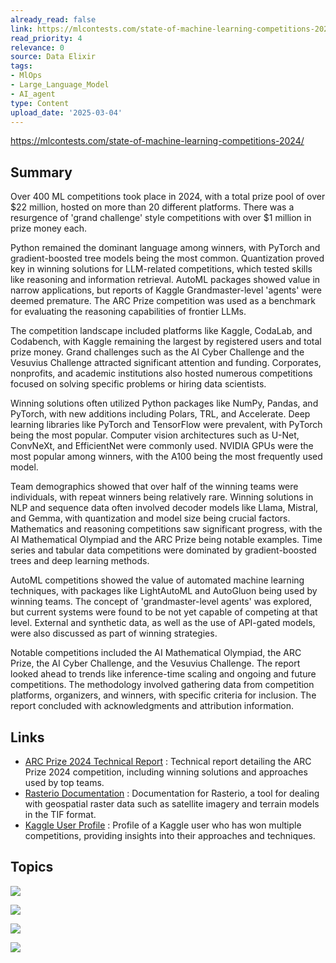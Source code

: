 ```yaml
---
already_read: false
link: https://mlcontests.com/state-of-machine-learning-competitions-2024/
read_priority: 4
relevance: 0
source: Data Elixir
tags:
- MlOps
- Large_Language_Model
- AI_agent
type: Content
upload_date: '2025-03-04'
---
```


https://mlcontests.com/state-of-machine-learning-competitions-2024/
## Summary

Over 400 ML competitions took place in 2024, with a total prize pool of over $22 million, hosted on more than 20 different platforms. There was a resurgence of 'grand challenge' style competitions with over $1 million in prize money each.

Python remained the dominant language among winners, with PyTorch and gradient-boosted tree models being the most common. Quantization proved key in winning solutions for LLM-related competitions, which tested skills like reasoning and information retrieval. AutoML packages showed value in narrow applications, but reports of Kaggle Grandmaster-level 'agents' were deemed premature. The ARC Prize competition was used as a benchmark for evaluating the reasoning capabilities of frontier LLMs.

The competition landscape included platforms like Kaggle, CodaLab, and Codabench, with Kaggle remaining the largest by registered users and total prize money. Grand challenges such as the AI Cyber Challenge and the Vesuvius Challenge attracted significant attention and funding. Corporates, nonprofits, and academic institutions also hosted numerous competitions focused on solving specific problems or hiring data scientists.

Winning solutions often utilized Python packages like NumPy, Pandas, and PyTorch, with new additions including Polars, TRL, and Accelerate. Deep learning libraries like PyTorch and TensorFlow were prevalent, with PyTorch being the most popular. Computer vision architectures such as U-Net, ConvNeXt, and EfficientNet were commonly used. NVIDIA GPUs were the most popular among winners, with the A100 being the most frequently used model.

Team demographics showed that over half of the winning teams were individuals, with repeat winners being relatively rare. Winning solutions in NLP and sequence data often involved decoder models like Llama, Mistral, and Gemma, with quantization and model size being crucial factors. Mathematics and reasoning competitions saw significant progress, with the AI Mathematical Olympiad and the ARC Prize being notable examples. Time series and tabular data competitions were dominated by gradient-boosted trees and deep learning methods.

AutoML competitions showed the value of automated machine learning techniques, with packages like LightAutoML and AutoGluon being used by winning teams. The concept of 'grandmaster-level agents' was explored, but current systems were found to be not yet capable of competing at that level. External and synthetic data, as well as the use of API-gated models, were also discussed as part of winning strategies.

Notable competitions included the AI Mathematical Olympiad, the ARC Prize, the AI Cyber Challenge, and the Vesuvius Challenge. The report looked ahead to trends like inference-time scaling and ongoing and future competitions. The methodology involved gathering data from competition platforms, organizers, and winners, with specific criteria for inclusion. The report concluded with acknowledgments and attribution information.
## Links

- [ARC Prize 2024 Technical Report](https://arxiv.org/abs/2412.04604) : Technical report detailing the ARC Prize 2024 competition, including winning solutions and approaches used by top teams.
- [Rasterio Documentation](https://rasterio.readthedocs.io/en/stable/?ref=mlcontests) : Documentation for Rasterio, a tool for dealing with geospatial raster data such as satellite imagery and terrain models in the TIF format.
- [Kaggle User Profile](https://www.kaggle.com/hydantess?ref=mlcontests) : Profile of a Kaggle user who has won multiple competitions, providing insights into their approaches and techniques.

## Topics

![](topics/Concept/Quantization)

![](topics/Model/Gradient%20Boosting%20Machines%20GBMs)

![](topics/Concept/AutoML)

![](topics/Library/Polars)